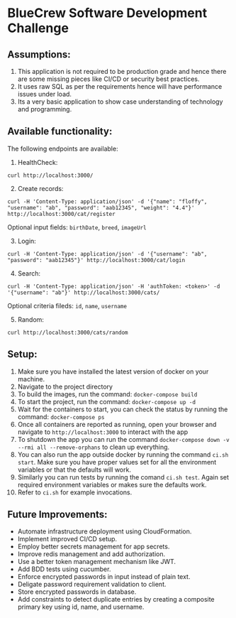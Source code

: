 # BlueCrew Software Development Challenge

## Assumptions:

1. This application is not required to be production grade and hence there are some missing pieces like CI/CD or security best practices.
2. It uses raw SQL as per the requirements hence will have performance issues under load.
3. Its a very basic application to show case understanding of technology and programming.

## Available functionality:

The following endpoints are available:

1. HealthCheck:

```
curl http://localhost:3000/
```

2. Create records:

```
curl -H 'Content-Type: application/json' -d '{"name": "floffy", "username": "ab", "password": "aab12345", "weight": "4.4"}' http://localhost:3000/cat/register
```

Optional input fields: `birthDate`, `breed`, `imageUrl`

3. Login:

```
curl -H 'Content-Type: application/json' -d '{"username": "ab", "password": "aab12345"}' http://localhost:3000/cat/login
```

4. Search:

```
curl -H 'Content-Type: application/json' -H 'authToken: <token>' -d '{"username": "ab"}' http://localhost:3000/cats/
```

Optional criteria fileds: `id`, `name`, `username`

5. Random:

```
curl http://localhost:3000/cats/random
```

## Setup:

1. Make sure you have installed the latest version of docker on your machine.
1. Navigate to the project directory
1. To build the images, run the command: `docker-compose build`
1. To start the project, run the command: `docker-compose up -d`
1. Wait for the containers to start, you can check the status by running the command: `docker-compose ps`
1. Once all containers are reported as running, open your browser and navigate to `http://localhost:3000` to interact with the app
1. To shutdown the app you can run the command `docker-compose down -v --rmi all --remove-orphans` to clean up everything.
1. You can also run the app outside docker by running the command `ci.sh start`. Make sure you have proper values set for all the environment variables or that the defaults will work.
1. Similarly you can run tests by running the comand `ci.sh test`. Again set required environment variables or makes sure the defaults work.
1. Refer to `ci.sh` for example invocations.

## Future Improvements:

- Automate infrastructure deployment using CloudFormation.
- Implement improved CI/CD setup.
- Employ better secrets management for app secrets.
- Improve redis management and add authorization.
- Use a better token management mechanism like JWT.
- Add BDD tests using cucumber.
- Enforce encrypted passwords in input instead of plain text.
- Deligate password requirement validation to client.
- Store encrypted passwords in database.
- Add constraints to detect duplicate entries by creating a composite primary key using id, name, and username.
